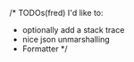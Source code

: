 /* TODOs(fred)
I'd like to:
- optionally add a stack trace
- nice json unmarshalling
- Formatter
*/
